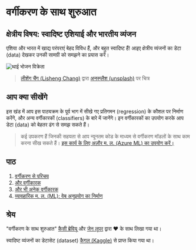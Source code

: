 # वर्गीकरण के साथ शुरुआत

## क्षेत्रीय विषय: स्वादिष्ट एशियाई और भारतीय व्यंजन

एशिया और भारत में खाद्य परंपराएं बेहद विविध हैं, और बहुत स्वादिष्ट हैं! आइए क्षेत्रीय व्यंजनों का डेटा (data) देखकर उनकी सामग्री को समझने का प्रयास करें।

![थाई भोजन विक्रेता](../images/thai-food.jpg)

> <a href="https://unsplash.com/@changlisheng?utm_source=unsplash&utm_medium=referral&utm_content=creditCopyText">लीशेंग चैंग (Lisheng Chang)</a> द्वारा <a href="https://unsplash.com/s/photos/asian-food?utm_source=unsplash&utm_medium=referral&utm_content=creditCopyText">अनस्प्लैश (unsplash)</a> पर चित्र

## आप क्या सीखेंगे

इस खंड में आप इस पाठ्यक्रम के पूर्व भाग में सीखे गए प्रतिगमन (regression) के कौशल पर निर्माण करेंगे, और अन्य वर्गीकारकों (classifiers) के बारे में जानेंगे। इन वर्गीकारकों का उपयोग करके आप डेटा (data) को बेहतर ढंग से समझ सकते हैं।

> कई उपकरण हैं जिनकी सहयता से आप न्यूनतम कोड के माध्यम से वर्गीकरण मॉडलों के साथ काम करना सीख सकते हैं। [इस कार्य के लिए अज़ौर म. ल. (Azure ML) का उपयोग करें।](https://docs.microsoft.com/learn/modules/create-classification-model-azure-machine-learning-designer/?WT.mc_id=academic-77952-leestott)

## पाठ

1. [वर्गीकरण से परिचय](../1-Introduction/README.md)
2. [और वर्गीकारक](../2-Classifiers-1/README.md)
3. [और भी अनेक वर्गीकारक](../3-Classifiers-2/README.md)
4. [व्यावहारिक म. ल. (ML): वेब अनुप्रयोग का निर्माण](../4-Applied/README.md)

## श्रेय

"वर्गीकरण के साथ शुरुआत" [कैसी ब्रेवियू](https://twitter.com/cassiebreviu) और [जेन लूपर](https://www.twitter.com/jenlooper) द्वारा ♥️ के साथ लिखा गया था।

स्वादिष्ट व्यंजनों का डेटासेट (dataset) [कैगल (Kaggle)](https://www.kaggle.com/hoandan/asian-and-indian-cuisines) से प्राप्त किया गया था।